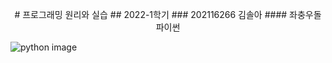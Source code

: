 <!--Heading-->
<p align="center">
  # 프로그래밍 원리와 실습
  ## 2022-1학기
  ### 202116266 김솔아
  #### 좌충우돌 파이썬


  ![python image](https://bygritmind.files.wordpress.com/2020/12/image-4.png?w=1024)
